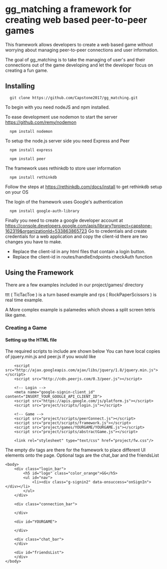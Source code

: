 # gg_matching a framework for creating web based peer-to-peer games

This framework allows developers to create a web based game without worrying about managing peer-to-peer connections and user information. 

The goal of gg_matching is to take the managing of user's and their connections out of the game developing and let the developer focus on creating a fun game. 


## Installing 

```
  git clone https://github.com/Capstone2017/gg_matching.git
```

To begin with you need nodeJS and npm installed.

To ease development use nodemon to start the server https://github.com/remy/nodemon
```
  npm install nodemon
```

To setup the node.js server side you need Express and Peer
```
  npm install express
```
```
  npm install peer
```

The framework uses rethinkdb to store user information
``` 
  npm install rethinkdb
```
Follow the steps at https://rethinkdb.com/docs/install to get rethinkdb setup on your OS

The login of the framework uses Google's authentication 
```
  npm install google-auth-library
```

Finally you need to create a google developer account at https://console.developers.google.com/apis/library?project=capstone-162319&organizationId=533863865723 
Go to credentials and create credentials for a web application and copy the client-id there are two changes you have to make.
 - Replace the client-id in any html files that contain a login button. 
 - Replace the client-id in routes/handleEndpoints checkAuth function


## Using the Framework

There are a few examples included in our project/games/ directory 

ttt ( TicTacToe ) is a turn based example and rps ( RockPaperScissors ) is real time example.

A More complex example is palamedes which shows a split screen tetris like game.

### Creating a Game

#### Setting up the HTML file

The required scripts to include are shown below
You can have local copies of jquery.min.js and peer.js if you would like 
```
    <script src="http://ajax.googleapis.com/ajax/libs/jquery/1.8/jquery.min.js"></script>
    <script src="http://cdn.peerjs.com/0.3/peer.js"></script>

    <!-- Login -->
    <meta name="google-signin-client_id" content="INSERT_YOUR_GOOGLE_API_CLIENT_ID">
    <script src="https://apis.google.com/js/platform.js"></script> 
    <script src="project/scripts/login.js"></script>

    <!-- Game -->
    <script src="project/scripts/peerConnect.js"></script>
    <script src="project/scripts/framework.js"></script>
    <script src="project/games/YOURGAME/YOURGAME.js"></script> 
    <script src="project/scripts/abstractGame.js"></script>

    <link rel="stylesheet" type="text/css" href="project/fw.css"/>
```

The empty div tags are there for the framework to place different UI elements onto the page.
Optional tags are the chat_bar and the friendsList
```
<body>
    <div class="login_bar">
        <h5 id="logo" class="color_orange">GG</h5>
        <ul id="nav">
            <li><div class="g-signin2" data-onsuccess="onSignIn"></div></li>
        </ul>
    </div>

    <div class="connection_bar">
        
    </div>

    <div id="YOURGAME">

    </div>

    <div class="chat_bar">
    </div>
    
    <div id="friendsList">
    </div>
</body>
```

